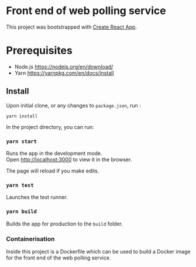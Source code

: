 # Front end of web polling service

This project was bootstrapped with [Create React App](https://github.com/facebook/create-react-app).

# Prerequisites
- Node.js https://nodejs.org/en/download/
- Yarn https://yarnpkg.com/en/docs/install

## Install

Upon initial clone, or any changes to `package.json`, run :

```
yarn install
```

In the project directory, you can run:

### `yarn start`

Runs the app in the development mode.\
Open [http://localhost:3000](http://localhost:3000) to view it in the browser.

The page will reload if you make edits.

### `yarn test`

Launches the test runner.


### `yarn build`

Builds the app for production to the `build` folder.

### Containerisation
Inside this project is a Dockerfile which can be used to build a Docker image for the front end of the web polling service.
